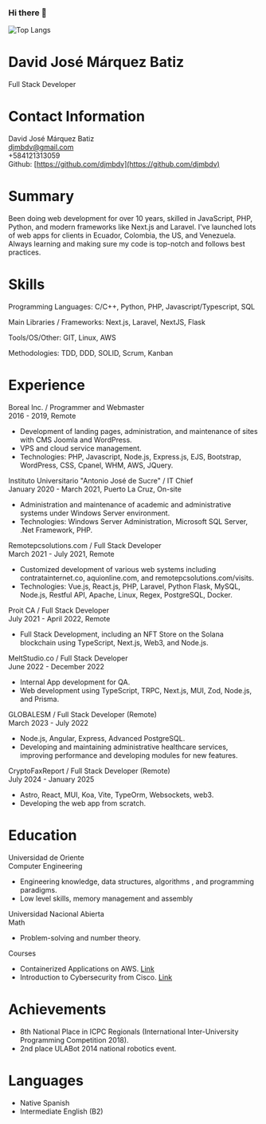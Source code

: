 ### Hi there 👋
![Top Langs](https://github-readme-stats.vercel.app/api/top-langs/?username=djmbdv&layout=compact)


# David José Márquez Batiz

Full Stack Developer

# Contact Information

David José Márquez Batiz  
djmbdv@gmail.com  
\+584121313059  
Github: [https://github.com/djmbdv](https://github.com/djmbdv)

# Summary

Been doing web development for over 10 years, skilled in JavaScript, PHP, Python, and modern frameworks like Next.js and Laravel. I've launched lots of web apps for clients in Ecuador, Colombia, the US, and Venezuela. Always learning and making sure my code is top-notch and follows best practices.

# Skills

Programming Languages: C/C++, Python, PHP, Javascript/Typescript, SQL

Main Libraries / Frameworks: Next.js, Laravel, NextJS, Flask

Tools/OS/Other: GIT, Linux, AWS

Methodologies: TDD, DDD, SOLID, Scrum, Kanban

# Experience

Boreal Inc. / Programmer and Webmaster  
2016 \- 2019, Remote

* Development of landing pages, administration, and maintenance of sites with CMS Joomla and WordPress.  
* VPS and cloud service management.  
* Technologies: PHP, Javascript, Node.js, Express.js, EJS, Bootstrap, WordPress, CSS, Cpanel, WHM, AWS, JQuery.

Instituto Universitario "Antonio José de Sucre" / IT Chief  
January 2020 \- March 2021, Puerto La Cruz, On-site

* Administration and maintenance of academic and administrative systems under Windows Server environment.  
* Technologies: Windows Server Administration, Microsoft SQL Server, .Net Framework, PHP.

Remotepcsolutions.com / Full Stack Developer  
March 2021 \- July 2021, Remote

* Customized development of various web systems including contratainternet.co, aquionline.com, and remotepcsolutions.com/visits.  
* Technologies: Vue.js, React.js, PHP, Laravel, Python Flask, MySQL, Node.js, Restful API, Apache, Linux, Regex, PostgreSQL, Docker.

Proit CA / Full Stack Developer  
July 2021 \- April 2022, Remote

* Full Stack Development, including an NFT Store on the Solana blockchain using TypeScript, Next.js, Web3, and Node.js.

MeltStudio.co / Full Stack Developer  
June 2022 \- December 2022

* Internal App development for QA.  
* Web development using TypeScript, TRPC, Next.js, MUI, Zod, Node.js, and Prisma.

GLOBALESM / Full Stack Developer (Remote)  
March 2023 \- July 2022

* Node.js, Angular, Express, Advanced PostgreSQL.  
* Developing and maintaining administrative healthcare services, improving performance and developing modules for new features.


CryptoFaxReport / Full Stack Developer (Remote)  
July 2024 \- January 2025

* Astro, React, MUI, Koa, Vite, TypeOrm, Websockets, web3.  
* Developing the web app from scratch. 

# Education

Universidad de Oriente  
Computer Engineering

* Engineering knowledge, data structures, algorithms , and programming paradigms.  
* Low level skills, memory management and assembly 

Universidad Nacional Abierta  
Math

* Problem-solving and number theory.

Courses

* Containerized Applications on AWS. [Link](https://www.coursera.org/account/accomplishments/certificate/2UP4Q9UAP5DL)  
* Introduction to Cybersecurity from Cisco. [Link](https://www.credly.com/badges/a25a7291-8cf9-4e7b-bc25-1194b1f7f31a?source=linked_in_profile)

# Achievements

* 8th National Place in ICPC Regionals (International Inter-University Programming Competition 2018).  
* 2nd place ULABot 2014 national robotics event.

# Languages

* Native Spanish  
* Intermediate English (B2)

